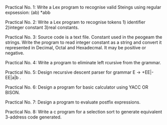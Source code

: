 Practical No. 1: Write a Lex program to recognise valid Steings using regular expsession: (ab) *abb

Practical No. 2: Write a Lex program to recognise tokens 1) identifier 2)integer constant 3)real constants.

Practical No. 3: Source code is a text file. Constant used in the peogeam the strings. Write the program to read integer constant as a string and convert it represented in Decimal, Octal and Hexadecmal. It may be positive or negative.

Practical No. 4: Write a program to eliminate left rcursive from the grammar.

Practical No. 5: Design recursive descent parser for grammar E -> +EE|-EE|a|b .

Practical No. 6: Design a program for basic calculator using YACC OR BISON.

Practical No. 7: Design a program to evaluate postfix expressions.

Practical No. 8: Write a c program for a selection sort to generate equivalent 3-address code generated.
